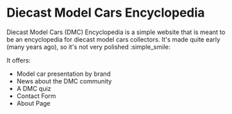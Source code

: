 # Diecast Model Cars Encyclopedia #

Diecast Model Cars (DMC) Encyclopedia is a simple website that is meant to be an encyclopedia for diecast model cars collectors. It's made quite early (many years ago), so it's not
very polished  :simple_smile:

It offers:
* Model car presentation by brand
* News about the DMC community
* A DMC quiz
* Contact Form
* About Page
